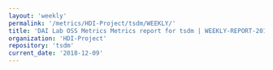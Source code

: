 ```yaml
---
layout: 'weekly'
permalink: '/metrics/HDI-Project/tsdm/WEEKLY/'
title: 'DAI Lab OSS Metrics Metrics report for tsdm | WEEKLY-REPORT-2018-12-09'
organization: 'HDI-Project'
repository: 'tsdm'
current_date: '2018-12-09'
---
```

